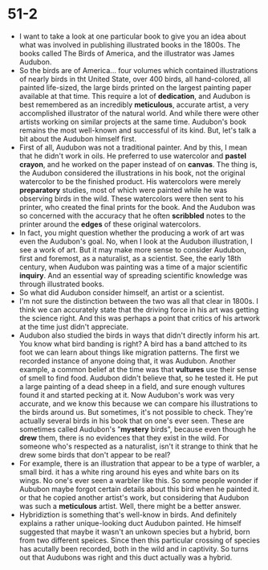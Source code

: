 # 51-2

+ I want to take a look at one particular book to give you an idea about what was involved in publishing illustrated books in the 1800s. The books called The Birds of America, and the illustrator was James Audubon.
+ So the birds are of America... four volumes which contained illustrations of nearly birds in tht United State, over 400 birds, all hand-colored, all painted life-sized, the large birds printed on the largest painting paper available at that time. This require a lot of **dedication**, and Audubon is best remembered as an incredibly **meticulous**, accurate artist, a very accomplished illustrator of the natural world. And while there were other artists working on similar projects at the same time. Audubon's book remains the most well-known and successful of its kind. But, let's talk a bit about the Audubon himself first.
+ First of all, Audubon was not a traditional painter. And by this, I mean that he didn't work in oils. He preferred to use watercolor and **pastel** **crayon**, and he worked on the paper instead of on **canvas**. The thing is, the Audubon considered the illustrations in his book, not the original watercolor to be the finished product. His watercolors were merely **preparatory** studies, most of which were painted while he was observing birds in the wild. These watercolors were then sent to his printer, who created the final prints for the book. And the Audubon was so concerned with the accuracy that he often **scribbled** notes to the printer around the **edges** of these original watercolors.
+ In fact, you might question whether the producing a work of art was even the Audubon's goal. No, when I look at the Audubon illustration, I see a work of art. But it may make more sense to consider Audubon, first and foremost, as a naturalist, as a scientist. See, the early 18th century, when Audubon was painting was a time of a major scientific **inquiry**. And an essential way of spreading scientific knowledge was through illustrated books.
+ So what did Audubon consider himself, an artist or a scientist.
+ I'm not sure the distinction between the two was all that clear in 1800s. I think we can accurately state that the driving force in his art was getting the science right. And this was perhaps a point that critics of his artwork at the time just didn't appreciate.
+ Audubon also studied the birds in ways that didn't directly inform his art. You know what bird banding is right? A bird has a band attched to its foot we can learn about things like migration patterns. The first we recorded instance of anyone doing that, it was Audubon. Another example, a common belief at the time was that **vultures** use their sense of smell to find food. Audubon didn't believe that, so he tested it. He put a large painting of a dead sheep in a field, and sure enough vultures found it and started pecking at it. Now Audubon's work was very accurate, and we know this because we can compare his illustrations to the birds around us. But sometimes, it's not possible to check. They're actually several birds in his book that on one's ever seen. These are sometimes called Audubon's "**mystery** birds", because even though he **drew** them, there is no evidences that they exist in the wild. For someone who's respected as a naturalist, isn't it strange to think that he drew some birds that don't appear to be real?
+ For example, there is an illustration that appear to be a type of warbler, a small bird. it has a white ring around his eyes and white bars on its wings. No one's ever seen a warbler like this. So some people wonder if Aububon maybe forgot certain details about this bird when he painted it. or that he copied another artist's work, but considering that Audubon was such a **meticulous** artist. Well, there might be a better answer.
+ Hybridiztion is something that's well-know in birds. And definitely explains a rather unique-looking duct Audubon painted. He himself suggested that maybe it wasn't an unkown species but a hybrid, born from two different speices. Since then this particular crossing of species has acutally been recorded, both in the wild and in captivity. So turns out that Audubons was right and this duct actually was a hybrid.